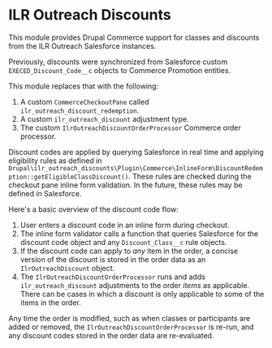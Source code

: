 # ILR Outreach Discounts

This module provides Drupal Commerce support for classes and discounts from the ILR Outreach Salesforce instances.

Previously, discounts were synchronized from Salesforce custom `EXECED_Discount_Code__c` objects to Commerce Promotion entities.

This module replaces that with the following:

1. A custom `CommerceCheckoutPane` called `ilr_outreach_discount_redemption`.
2. A custom `ilr_outreach_discount` adjustment type.
3. The custom `IlrOutreachDiscountOrderProcessor` Commerce order processor.

Discount codes are applied by querying Salesforce in real time and applying eligibility rules as defined in `Drupal\ilr_outreach_discounts\Plugin\Commerce\InlineForm\DiscountRedemption::getEligibleClassDiscount()`. These rules are checked during the checkout pane inline form validation. In the future, these rules may be defined in Salesforce.

Here's a basic overview of the discount code flow:

1. User enters a discount code in an inline form during checkout.
2. The inline form validator calls a function that queries Salesforce for the discount code object and any `Discount_Class__c` rule objects.
3. If the discount code can apply to _any_ item in the order, a concise version of the discount is stored in the order data as an `IlrOutreachDiscount` object.
4. The `IlrOutreachDiscountOrderProcessor` runs and adds `ilr_outreach_discount` adjustments to the order _items_ as applicable. There can be cases in which a discount is only applicable to some of the items in the order.

Any time the order is modified, such as when classes or participants are added or removed, the `IlrOutreachDiscountOrderProcessor` is re-run, and any discount codes stored in the order data are re-evaluated.
